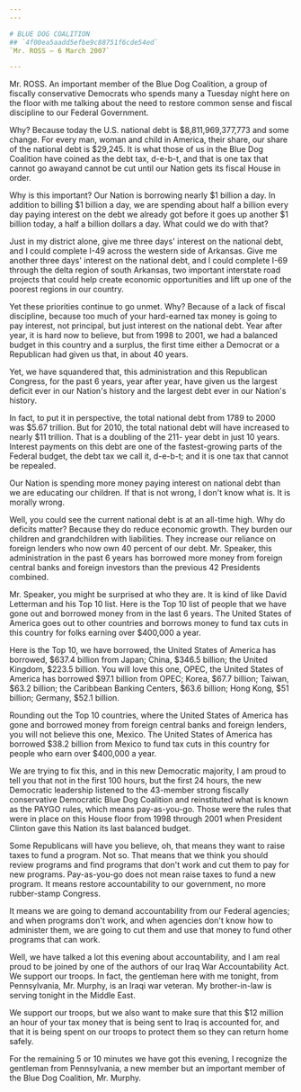 ```yaml
---
---

# BLUE DOG COALITION
## `4f00ea5aadd5efbe9c88751f6cde54ed`
`Mr. ROSS — 6 March 2007`

---
```



Mr. ROSS. An important member of the Blue Dog Coalition, a group of 
fiscally conservative Democrats who spends many a Tuesday night here on 
the floor with me talking about the need to restore common sense and 
fiscal discipline to our Federal Government.

Why? Because today the U.S. national debt is $8,811,969,377,773 and 
some change. For every man, woman and child in America, their share, 
our share of the national debt is $29,245. It is what those of us in 
the Blue Dog Coalition have coined as the debt tax, d-e-b-t, and that 
is one tax that cannot go awayand cannot be cut until our Nation gets 
its fiscal House in order.

Why is this important? Our Nation is borrowing nearly $1 billion a 
day. In addition to billing $1 billion a day, we are spending about 
half a billion every day paying interest on the debt we already got 
before it goes up another $1 billion today, a half a billion dollars a 
day. What could we do with that?

Just in my district alone, give me three days' interest on the 
national debt, and I could complete I-49 across the western side of 
Arkansas. Give me another three days' interest on the national debt, 
and I could complete I-69 through the delta region of south Arkansas, 
two important interstate road projects that could help create economic 
opportunities and lift up one of the poorest regions in our country.

Yet these priorities continue to go unmet. Why? Because of a lack of 
fiscal discipline, because too much of your hard-earned tax money is 
going to pay interest, not principal, but just interest on the national 
debt. Year after year, it is hard now to believe, but from 1998 to 
2001, we had a balanced budget in this country and a surplus, the first 
time either a Democrat or a Republican had given us that, in about 40 
years.

Yet, we have squandered that, this administration and this Republican 
Congress, for the past 6 years, year after year, have given us the 
largest deficit ever in our Nation's history and the largest debt ever 
in our Nation's history.

In fact, to put it in perspective, the total national debt from 1789 
to 2000 was $5.67 trillion. But for 2010, the total national debt will 
have increased to nearly $11 trillion. That is a doubling of the 211-
year debt in just 10 years. Interest payments on this debt are one of 
the fastest-growing parts of the Federal budget, the debt tax we call 
it, d-e-b-t; and it is one tax that cannot be repealed.

Our Nation is spending more money paying interest on national debt 
than we are educating our children. If that is not wrong, I don't know 
what is. It is morally wrong.

Well, you could see the current national debt is at an all-time high. 
Why do deficits matter? Because they do reduce economic growth. They 
burden our children and grandchildren with liabilities. They increase 
our reliance on foreign lenders who now own 40 percent of our debt. Mr. 
Speaker, this administration in the past 6 years has borrowed more 
money from foreign central banks and foreign investors than the 
previous 42 Presidents combined.

Mr. Speaker, you might be surprised at who they are. It is kind of 
like David Letterman and his Top 10 list. Here is the Top 10 list of 
people that we have gone out and borrowed money from in the last 6 
years. The United States of America goes out to other countries and 
borrows money to fund tax cuts in this country for folks earning over 
$400,000 a year.

Here is the Top 10, we have borrowed, the United States of America 
has borrowed, $637.4 billion from Japan; China, $346.5 billion; the 
United Kingdom, $223.5 billion. You will love this one, OPEC, the 
United States of America has borrowed $97.1 billion from OPEC; Korea, 
$67.7 billion; Taiwan, $63.2 billion; the Caribbean Banking Centers, 
$63.6 billion; Hong Kong, $51 billion; Germany, $52.1 billion.

Rounding out the Top 10 countries, where the United States of America 
has gone and borrowed money from foreign central banks and foreign 
lenders, you will not believe this one, Mexico. The United States of 
America has borrowed $38.2 billion from Mexico to fund tax cuts in this 
country for people who earn over $400,000 a year.

We are trying to fix this, and in this new Democratic majority, I am 
proud to tell you that not in the first 100 hours, but the first 24 
hours, the new Democratic leadership listened to the 43-member strong 
fiscally conservative Democratic Blue Dog Coalition and reinstituted 
what is known as the PAYGO rules, which means pay-as-you-go. Those were 
the rules that were in place on this House floor from 1998 through 2001 
when President Clinton gave this Nation its last balanced budget.



Some Republicans will have you believe, oh, that means they want to 
raise taxes to fund a program. Not so. That means that we think you 
should review programs and find programs that don't work and cut them 
to pay for new programs. Pay-as-you-go does not mean raise taxes to 
fund a new program. It means restore accountability to our government, 
no more rubber-stamp Congress.

It means we are going to demand accountability from our Federal 
agencies; and when programs don't work, and when agencies don't know 
how to administer them, we are going to cut them and use that money to 
fund other programs that can work.

Well, we have talked a lot this evening about accountability, and I 
am real proud to be joined by one of the authors of our Iraq War 
Accountability Act. We support our troops. In fact, the gentleman here 
with me tonight, from Pennsylvania, Mr. Murphy, is an Iraqi war 
veteran. My brother-in-law is serving tonight in the Middle East.

We support our troops, but we also want to make sure that this $12 
million an hour of your tax money that is being sent to Iraq is 
accounted for, and that it is being spent on our troops to protect them 
so they can return home safely.

For the remaining 5 or 10 minutes we have got this evening, I 
recognize the gentleman from Pennsylvania, a new member but an 
important member of the Blue Dog Coalition, Mr. Murphy.